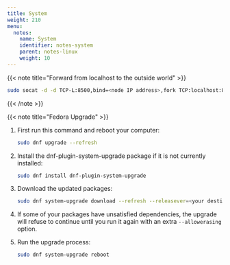 ```yaml
---
title: System
weight: 210
menu:
  notes:
    name: System
    identifier: notes-system
    parent: notes-linux
    weight: 10
---
```

<!-- Forward Traffic-->
{{< note title="Forward from localhost to the outside world" >}}

```bash
sudo socat -d -d TCP-L:8500,bind=<node IP address>,fork TCP:localhost:8500
```

{{< /note >}}

<!-- Fedora Upgrade -->
{{< note title="Fedora Upgrade" >}}

1. First run this command and reboot your computer:

   ```bash
   sudo dnf upgrade --refresh
   ```

2. Install the dnf-plugin-system-upgrade package if it is not currently installed:

   ```bash
   sudo dnf install dnf-plugin-system-upgrade
   ```

3. Download the updated packages:

   ```bash
   sudo dnf system-upgrade download --refresh --releasever=<your destination version>
   ```

4. If some of your packages have unsatisfied dependencies, the upgrade will refuse to continue until you run it again with an extra `--allowerasing` option.  

5. Run the upgrade process:

   ```bash
   sudo dnf system-upgrade reboot
   ```